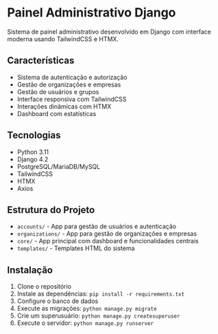 # Painel Administrativo Django

Sistema de painel administrativo desenvolvido em Django com interface moderna usando TailwindCSS e HTMX.

## Características

- Sistema de autenticação e autorização
- Gestão de organizações e empresas
- Gestão de usuários e grupos
- Interface responsiva com TailwindCSS
- Interações dinâmicas com HTMX
- Dashboard com estatísticas

## Tecnologias

- Python 3.11
- Django 4.2
- PostgreSQL/MariaDB/MySQL
- TailwindCSS
- HTMX
- Axios

## Estrutura do Projeto

- `accounts/` - App para gestão de usuários e autenticação
- `organizations/` - App para gestão de organizações e empresas
- `core/` - App principal com dashboard e funcionalidades centrais
- `templates/` - Templates HTML do sistema

## Instalação

1. Clone o repositório
2. Instale as dependências: `pip install -r requirements.txt`
3. Configure o banco de dados
4. Execute as migrações: `python manage.py migrate`
5. Crie um superusuário: `python manage.py createsuperuser`
6. Execute o servidor: `python manage.py runserver`